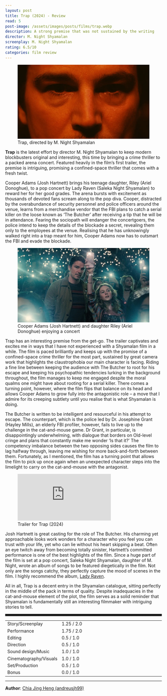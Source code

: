 ```yaml
---
layout: post
title: Trap (2024) - Review
read: 5
post-image: /assets/images/posts/films/trap.webp
description: A strong premise that was not sustained by the writing
director: M. Night Shyamalan
screenplay: M. Night Shyamalan
rating: 6.5/10
categories: film review
---
```


<figure class="film">
  <img src="/assets/images/posts/films/trap.webp" alt="Trap movie still">
  <figcaption><i class="fa-solid fa-film"></i> Trap, directed by M. Night Shyamalan</figcaption>
</figure>

**Trap** is the latest effort by director M. Night Shyamalan to keep modern blockbusters original and interesting, this time by bringing a crime thriller to a packed arena concert. Featured heavily in the film’s first trailer, the premise is intriguing, promising a confined-space thriller that comes with a fresh twist.

Cooper Adams (Josh Hartnett) brings his teenage daughter, Riley (Ariel Donoghue), to a pop concert by Lady Raven (Saleka Night Shyamalan) to reward her for her good grades. The arena bursts with excitement as thousands of devoted fans scream along to the pop diva. Cooper, distracted by the overabundance of security personnel and police officers around the venue, learns from a merchandise vendor that the FBI plans to catch a serial killer on the loose known as ‘The Butcher’ after receiving a tip that he will be in attendance. Fearing the sociopath will endanger the concertgoers, the police intend to keep the details of the blockade a secret, revealing them only to the employees at the venue. Realising that he has unknowingly walked right into a trap meant for him, Cooper Adams now has to outsmart the FBI and evade the blockade.

<figure class="film">
  <img src="/assets/images/posts/films/trap_2.webp" alt="Trap movie still">
  <figcaption><i class="fa-solid fa-film"></i> Cooper Adams (Josh Hartnett) and daughter Riley (Ariel Donoghue) enjoying a concert</figcaption>
</figure>

Trap has an interesting premise from the get-go. The trailer captivates and excites me in ways that I have not experienced with a Shyamalan film in a while. The film is paced brilliantly and keeps up with the promise of a confined-space crime thriller for the most part, sustained by great camera work that highlights the claustrophobia our main character is facing. Riding a fine line between keeping the audience with The Butcher to root for his escape and keeping his psychopathic tendencies lurking in the background throughout, the film manages to keep me engaged despite the moral qualms one might have about rooting for a serial killer. There comes a turning point, however, where the film flips that balance on its head and allows Cooper Adams to grow fully into the antagonistic role – a move that I admire for its creeping subtlety until you realise that is what Shyamalan is doing.

The Butcher is written to be intelligent and resourceful in his attempt to escape. The counterpart, which is the police led by Dr. Josephine Grant (Hayley Mills), an elderly FBI profiler, however, fails to live up to the challenge in the cat-and-mouse game. Dr Grant, in particular, is disappointingly underwhelming, with dialogue that borders on Old-level cringe and plans that constantly make me wonder ‘Is that it?’ The competency imbalance between the two opposing sides causes the film to lag halfway through, leaving me wishing for more back-and-forth between them. Fortunately, as I mentioned, the film has a turning point that allows the film to pick up once again when an unexpected character steps into the limelight to carry on the cat-and-mouse with the antagonist.

<div class="film-trailer">
<figure>
  <iframe src="https://www.youtube.com/embed/hJiPAJKjUVg" title="YouTube video player" frameborder="0" allow="accelerometer; autoplay; clipboard-write; encrypted-media; gyroscope; picture-in-picture; web-share" allowfullscreen></iframe>
  <figcaption><i class="fa-brands fa-youtube"></i> Trailer for Trap (2024)</figcaption>
</figure>
</div>

Josh Hartnett is great casting for the role of The Butcher. His charming yet approachable looks work wonders for a character who you feel you can trust with your life, yet who can lie without his heart skipping a beat. Often an eye twitch away from becoming totally sinister, Hartnett’s committed performance is one of the best highlights of the film. Since a huge part of the film is set at a pop concert, Saleka Night Shyamalan, daughter of M. Night, wrote an album of songs to be featured diegetically in the film. Not only are the songs catchy, they perfectly capture the mood of scenes in the film. I highly recommend the album, <a href="https://open.spotify.com/album/6HoJDBOfJCwLE692MwAZNR?si=BWKa0iluSfiKUo2Y7SLS-w" target="_blank">Lady Raven</a>.

All in all, Trap is a decent entry in the Shyamalan catalogue, sitting perfectly in the middle of the pack in terms of quality. Despite inadequacies in the cat-and-mouse element of the plot, the film serves as a solid reminder that Shyamalan is fundamentally still an interesting filmmaker with intriguing stories to tell.

<hr style="border-style: dashed">

<table class="table table-sm table-striped table-hover">
  <colgroup>
    <col style="width: 30%;">
    <col style="width: 70%;">
  </colgroup>

  <tbody>
    <tr>
      <td>Story/Screenplay</td>
      <td>1.25 / 2.0</td>
    </tr>
    <tr>
      <td>Performance</td>
      <td>1.75 / 2.0</td>
    </tr>
    <tr>
      <td>Editing</td>
      <td>0.5 / 1.0</td>
    </tr>
    <tr>
      <td>Direction</td>
      <td>0.5 / 1.0</td>
    </tr>
    <tr>
      <td>Sound design/Music</td>
      <td>1.0 / 1.0</td>
    </tr>
    <tr>
      <td>Cinematography/Visuals</td>
      <td>1.0 / 1.0</td>
    </tr>
    <tr>
      <td>Set/Production</td>
      <td>0.5 / 1.0</td>
    </tr>
    <tr>
      <td>Bonus</td>
      <td>0.0 / 1.0</td>
    </tr>
  </tbody>
</table>

---

**Author**: <a href="https://github.com/andreusjh99" target="_blank">Chia Jing Heng (andreusjh99)</a>